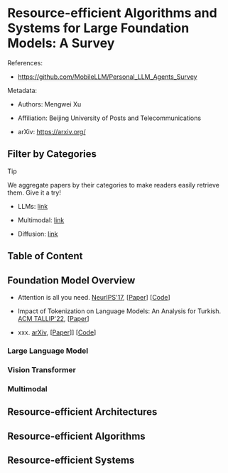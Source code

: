 # Resource-efficient Algorithms and Systems for Large Foundation Models: A Survey

References:

- https://github.com/MobileLLM/Personal_LLM_Agents_Survey

Metadata: 

- Authors: Mengwei Xu

- Affiliation: Beijing University of Posts and Telecommunications

- arXiv: https://arxiv.org/

## Filter by Categories

> [!TIP]
> We aggregate papers by their categories to make readers easily retrieve them.
> Give it a try!

- LLMs: [link](/llms)

- Multimodal: [link](/multimodal)

- Diffusion: [link](/diffusion)


## Table of Content

## Foundation Model Overview

- Attention is all you need. <ins>NeurIPS'17</ins>, [[Paper](https://proceedings.neurips.cc/paper_files/paper/2017/file/3f5ee243547dee91fbd053c1c4a845aa-Paper.pdf)] [[Code](https://www.github.com)]

- Impact of Tokenization on Language Models: An Analysis for Turkish. <ins>ACM TALLIP'22</ins>, [[Paper](https://arxiv.org/abs/2204.08832)]

- xxx. <ins>arXiv</ins>, [[Paper](https://github.com)]] [[Code](https://github.com)]

### Large Language Model

### Vision Transformer

### Multimodal

## Resource-efficient Architectures

## Resource-efficient Algorithms

## Resource-efficient Systems
